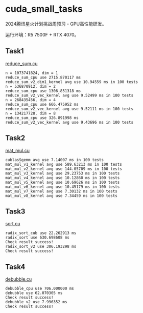 # cuda_small_tasks
2024腾讯星火计划挑战周预习 - GPU高性能研发。

运行环境：R5 7500F + RTX 4070。

## Task1

[reduce_sum.cu](reduce_sum/reduce_sum.cu)

```
n = 1073741824, dim = 1
reduce_sum_cpu use 2715.870117 ms
reduce_sum_v2_dim1_kernel avg use 10.94559 ms in 100 tests
n = 536870912, dim = 2
reduce_sum_cpu use 1306.851318 ms
reduce_sum_v2_vec_kernel avg use 9.52499 ms in 100 tests
n = 268435456, dim = 4
reduce_sum_cpu use 666.475952 ms
reduce_sum_v2_vec_kernel avg use 9.52111 ms in 100 tests
n = 134217728, dim = 8
reduce_sum_cpu use 326.891998 ms
reduce_sum_v2_vec_kernel avg use 9.43696 ms in 100 tests
```

## Task2

[mat_mul.cu](mat_mul/mat_mul.cu)
```
cublasSgemm avg use 7.14007 ms in 100 tests
mat_mul_v1_kernel avg use 589.63213 ms in 100 tests
mat_mul_v2_kernel avg use 144.05709 ms in 100 tests
mat_mul_v3_kernel avg use 29.23753 ms in 100 tests
mat_mul_v4_kernel avg use 10.12860 ms in 100 tests
mat_mul_v5_kernel avg use 10.69626 ms in 100 tests
mat_mul_v6_kernel avg use 10.45179 ms in 100 tests
mat_mul_v7_kernel avg use 7.30132 ms in 100 tests
mat_mul_v8_kernel avg use 7.34459 ms in 100 tests
```

## Task3

[sort.cu](sort/sort.cu)

```
radix_sort_cub use 22.262913 ms
radix_sort use 630.698608 ms
Check result success!
radix_sort_v2 use 306.193298 ms
Check result success!
```

## Task4

[debubble.cu](debubble/debubble.cu)

```
debubble_cpu use 706.000000 ms
debubble use 62.070305 ms
Check result success!
debubble_v2 use 7.996352 ms
Check result success!
```
